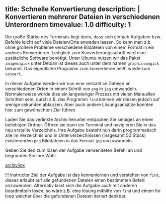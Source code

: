 title: Schnelle Konvertierung
description: |
  Konvertieren mehrerer Dateien in verschiedenen Unterordnern
timevalue: 1.0
difficulty: 1
---

Die große Stärke des Terminals liegt darin, dass sich einfach Aufgaben bzw. Befehle leicht auf viele Dateien/Orte anweden lassen. So kann man z.b. ohne größere Probleme verschiedene Bildateien von einem Format in ein anderes Konvertieren. Lediglich zum Konvertierungsschritt wird eine zusätzliche Software benötigt. Unter Ubuntu nutzen wir das Paket `imagemagick` unter Debian ist dieses auch unter dem namen `graphicsmagick` bekannt. Das eigentliche Programm zum konvertieren heißt wiederrum `convert`.

In dieser Aufgabe werden wir nun eine vielzahl an Dateien an verschiedenen Orten in einem Schritt von `png` in `jpg` umwandeln. Normalerweise würde dies ein langwieriger Prozess mit vielen Manuellen Schritten sein, durch z.B. das Programm `find` können wir diesen jedoch auf wenige sekunden abkürzen. Aber auch andere Lösungsansätze könnten hier zum gewünschten Ziel führen.

Laden Sie das verlinkte Archiv herunter entpacken Sie selbiges an einen beliebigen Ordner. Öffnen sie dann ein Terminal und navigieren Sie in das neu erstellte Verzeichnis. Ihre Aufgabe besteht nun darin programmatisch alle im Verzeichnis und in Unterverzeichnissen (insgesamt 50 Stück) existierenden `png` Bilddateien in das Format `jpg` umzuwandeln.

Geben Sie den zum lösen der Aufgabe verwendeten Befehl an und begründen Sie ihre Wahl.

[archivlink](#tbd)

!!! instructor
    Ziel der Aufgabe ist das kennenlernen und verstehen von `find`, dieses erlaubt auf alle gefundenen Dateien einen bestimmten Befehl anzuwenden.
    Alternativ lässt sich die Aufgabe auch mit anderen boardmitteln lösen, so wäre z.B. eine lösung mithilfe von `find` und einem for loop welcher über die gefundenen Dateien iteriert denkbar.